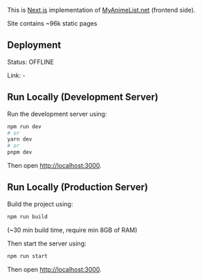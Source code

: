 This is [Next.js](https://nextjs.org/) implementation of [MyAnimeList.net](https://myanimelist.net/) (frontend side).

Site contains ~96k static pages

## Deployment

Status: OFFLINE

Link: -

## Run Locally (Development Server)

Run the development server using:

```bash
npm run dev
# or
yarn dev
# or
pnpm dev
```

Then open [http://localhost:3000](http://localhost:3000).


## Run Locally (Production Server)

Build the project using:

```bash
npm run build
```
(~30 min build time, require min 8GB of RAM)

Then start the server using:

```bash
npm run start
```
Then open [http://localhost:3000](http://localhost:3000).
